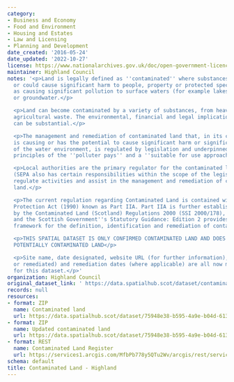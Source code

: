 ```yaml
---
category:
- Business and Economy
- Food and Environment
- Housing and Estates
- Law and Licensing
- Planning and Development
date_created: '2016-05-24'
date_updated: '2022-10-27'
license: https://www.nationalarchives.gov.uk/doc/open-government-licence/version/3/
maintainer: Highland Council
notes: '<p>Land is legally defined as ''contaminated'' where substances are causing
  or could cause significant harm to people, property or protected species as well
  as causing significant pollution to surface waters (for example lakes and rivers)
  or groundwater.</p>

  <p>Land can become contaminated by a variety of substances, from heavy metals to
  agricultural waste. The environmental, financial and legal implications of this
  can be substantial.</p>

  <p>The management and remediation of contaminated land that, in its current state,
  is causing or has the potential to cause significant harm or significant pollution
  of the water environment, is regulated by legislation and underpinned by the core
  principles of the ''polluter pays'' and a ''suitable for use approach''.</p>

  <p>Local authorities are the primary regulator for the contaminated land regime
  (SEPA also has certain responsibilities within the scope of the legislation) to
  regulate activities and assist in the management and remediation of contaminated
  land.</p>

  <p>The current regulation regarding Contaminated Land is contained within the Environmental
  Protection Act (1990) known as Part IIA. Part IIA is further established in Scotland
  by the Contaminated Land (Scotland) Regulations 2000 (SSI 2000/178), as amended
  and the Scottish Government''s Statutory Guidance: Edition 2 provides the detailed
  framework for the definition, identification and remediation of contaminated land.</p>

  <p>THIS SPATIAL DATASET IS ONLY CONFIRMED CONTAMINATED LAND AND DOES NOT INCLUDE
  POTENTIALLY CONTAMINATED LAND</p>

  <p>Site name, date designated, website URL (for further information), status (confirmed
  or remediated) and remediation dates (where applicable) are all now mandatory attributes
  for this dataset.</p>'
organization: Highland Council
original_dataset_link: ' https://data.spatialhub.scot/dataset/contaminated_land-hi'
records: null
resources:
- format: ZIP
  name: Contaminated land
  url: https://data.spatialhub.scot/dataset/75948e38-b595-4a9e-b04d-61360e0e9d55/resource/8ca4b2a8-8a3f-44fe-81f1-0d9deaafde45/download/contaminated_land_highland.zip
- format: ZIP
  name: Updated contaminated land
  url: https://data.spatialhub.scot/dataset/75948e38-b595-4a9e-b04d-61360e0e9d55/resource/045659ea-488a-44b8-9764-053d6b61cc69/download/update-29.07.2020.zip
- format: REST
  name: Contaminated Land Register
  url: https://services1.arcgis.com/MfbPb778y5QTu2Wv/arcgis/rest/services/Contaminated_Land_Register/FeatureServer/0/query?outFields=*&where=1%3D1
schema: default
title: Contaminated Land - Highland
---
```

